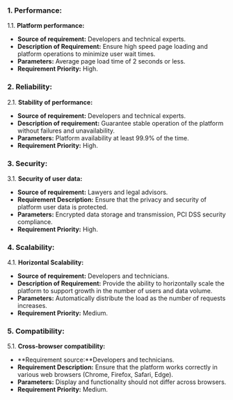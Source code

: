 ### 1. Performance:

1.1. **Platform performance:**

- **Source of requirement:** Developers and technical experts.
- **Description of Requirement:** Ensure high speed page loading and platform operations to
  minimize user wait times.
- **Parameters:** Average page load time of 2 seconds or less.
- **Requirement Priority:** High.

### 2. Reliability:

2.1. **Stability of performance:**

- **Source of requirement:** Developers and technical experts.
- **Description of requirement:** Guarantee stable operation of the platform without failures and unavailability.
- **Parameters:** Platform availability at least 99.9% of the time.
- **Requirement Priority:** High.

### 3. Security:

3.1. **Security of user data:**

- **Source of requirement:** Lawyers and legal advisors.
- **Requirement Description:** Ensure that the privacy and security of platform user data is protected.
- **Parameters:** Encrypted data storage and transmission, PCI DSS security compliance.
- **Requirement Priority:** High.

### 4. Scalability:

4.1. **Horizontal Scalability:**

- **Source of requirement:** Developers and technicians.
- **Description of Requirement:** Provide the ability to horizontally scale the platform to support growth in the number of
  users and data volume.
- **Parameters:** Automatically distribute the load as the number of requests increases.
- **Requirement Priority:** Medium.

### 5. Compatibility:

5.1. **Cross-browser compatibility:**

- **Requirement source:**Developers and technicians.
- **Requirement Description:** Ensure that the platform works correctly in various web browsers (Chrome, Firefox, Safari,
  Edge).
- **Parameters:** Display and functionality should not differ across browsers.
- **Requirement Priority:** Medium.
